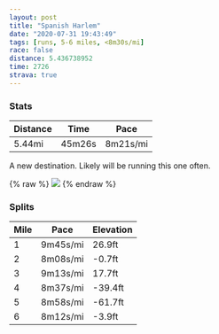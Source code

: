 ```yaml
---
layout: post
title: "Spanish Harlem"
date: "2020-07-31 19:43:49"
tags: [runs, 5-6 miles, <8m30s/mi]
race: false
distance: 5.436738952
time: 2726
strava: true
---
```


### Stats

| Distance | Time | Pace |
|----------|------|------|
|5.44mi|45m26s|8m21s/mi|

A new destination. Likely will be running this one often.

{% raw %}
<img src='https://maps.googleapis.com/maps/api/staticmap?maptype=roadmap&path=enc:g`wwFtbsbM?DBAgBeAd@_ADs@Le@AOF]CWDYb@e@?GFOd@U?GNSFq@FW?k@DO^o@mAgA}@_Ag@MGIOCADk@QABgA_AEm@kAiA{Ak@@Ci@g@CGYGSOQISFUQEMCWuCiBKM_@EwCcA}@QAMDAa@QUEiEiCQO[Gg@BICWa@SEMO_@USFSIwB{Bu@_@M@MLGLE@EQQ_@_AsAt@N@EIIRBkB_CYKYYMQQ_@IIg@OWW_@S]_@gA]mCeAaBw@aAo@c@KQOM]e@mBo@oAH_@BYAqAKQ?QBi@Ha@^_@Le@Dk@Vo@Z[BGCKUSm@CMGM[Ck@Fa@VWPe@`@i@XyADa@?[MuA_@cAY_@o@Sg@]}@c@i@]cBk@[Yq@gAsAqAY_AAg@@[Em@Ns@h@mA\cAFe@Ca@K[KWESUa@Qc@k@g@M[w@[sAoAa@Uc@s@o@cBCWe@_@[e@EM{BgAk@IsA@i@`@cA\{@Gc@Oa@SYWAG_Ao@EI[Ya@aAGc@GOKc@OWSOq@W[AUHq@C}Ai@}AQ]M{A]cAo@IMg@[}@aAw@i@o@}@Y]Ue@[Yi@[eA]_@S{AeAIK_@Wo@s@k@{A[kAOYWUISBsAf@wAHsAIe@Cc@K[KIm@iAk@g@e@WWU[Km@e@CGi@[a@MSSwAs@{AiAa@c@]Ok@a@IIBSEKk@Me@YKOs@WEGs@e@OQy@[SQw@S}AKoAHwDk@w@Ja@V[^w@b@o@C_@Gk@Sc@IqAs@GIEQ}@m@i@g@IWg@s@UOGKyAsAYe@AKMIWKg@GkAH{AEsDi@[M][aAo@UUSg@Q]KmAM_@Ag@[[I[Ec@EMc@_@?EJe@Qa@GIs@KQJBt@ADI?IEIUAw@XO~@MTTXBd@kAXOZ?ZBXVn@vARJRBBIEq@Hw@j@{@?GDK]IIOUIYWy@g@i@YSYCYJUNIS?EC?OaAQg@UO_@[UCCBCHAUMGYU[y@EQIIKAKYs@]Ic@Cw@YK{@G]DwAM_A@WAG@ERWr@Af@B^LAE@Od@w@DQ^UDOAUBWAEEE?]BGb@SDKC@DAHS@Ml@gBPaA@UKU?c@DSDOdAgBXy@d@}@Ha@VYBWNc@F]BWGQAQ@GBC&key=AIzaSyC1MId7bFpkLXNAaYhBSTb8jLyiSqzbDtM&size=800x800&markers=color:yellow|label:S|40.7554,-73.99483&markers=color:green|label:F|40.794839999999986,-73.94196999999991'>
{% endraw %}

### Splits

| Mile | Pace | Elevation |
|------|------|-----------|
|1|9m45s/mi|26.9ft|
|2|8m08s/mi|-0.7ft|
|3|9m13s/mi|17.7ft|
|4|8m37s/mi|-39.4ft|
|5|8m58s/mi|-61.7ft|
|6|8m12s/mi|-3.9ft|
